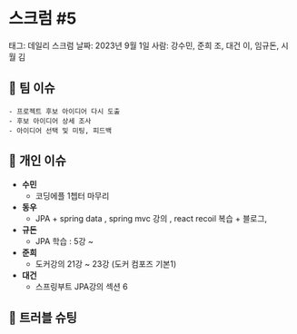 # 스크럼 #5

태그: 데일리 스크럼
날짜: 2023년 9월 1일
사람: 강수민, 준희 조, 대건 이, 임규돈, 시월 김

## 👥 팀 이슈

```
- 프로젝트 후보 아이디어 다시 도출
- 후보 아이디어 상세 조사
- 아이디어 선택 및 미팅, 피드백
```

## 👤 개인 이슈

- **수민**
    - 코딩에플 1쳅터 마무리
- **동우**
    - JPA + spring data , spring mvc 강의 , react recoil 복습 + 블로그,
- **규돈**
    - JPA 학습 : 5강 ~
- **준희**
    - 도커강의 21강 ~ 23강 (도커 컴포즈 기본1)
- **대건**
    - 스프링부트 JPA강의 섹션 6

## 🚨 트러블 슈팅

```

```